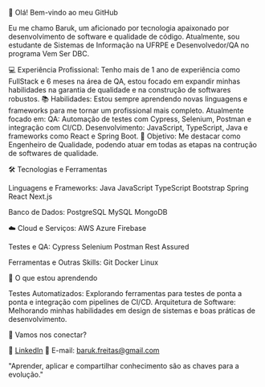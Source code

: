 👋 Olá! Bem-vindo ao meu GitHub

Eu me chamo Baruk, um aficionado por tecnologia apaixonado por desenvolvimento de software e qualidade de código. Atualmente, sou estudante de Sistemas de Informação na UFRPE e Desenvolvedor/QA no programa Vem Ser DBC.

💻 Experiência Profissional: Tenho mais de 1 ano de experiência como FullStack e 6 meses na área de QA, estou focado em expandir minhas habilidades na garantia de qualidade e na construção de softwares robustos.
📚 Habilidades: Estou sempre aprendendo novas linguagens e frameworks para me tornar um profissional mais completo. Atualmente focado em:
    QA: Automação de testes com Cypress, Selenium, Postman e integração com CI/CD.
    Desenvolvimento: JavaScript, TypeScript, Java e frameworks como React e Spring Boot.
🎯 Objetivo: Me destacar como Engenheiro de Qualidade, podendo atuar em todas as etapas na contrução de softwares de qualidade.
    
🛠️ Tecnologias e Ferramentas

Linguagens e Frameworks:
Java JavaScript TypeScript Bootstrap Spring React Next.js

Banco de Dados:
PostgreSQL MySQL MongoDB

☁️ Cloud e Serviços:
AWS Azure Firebase

Testes e QA:
Cypress Selenium Postman Rest Assured

Ferramentas e Outras Skills:
Git Docker Linux

🌱 O que estou aprendendo

Testes Automatizados: Explorando ferramentas para testes de ponta a ponta e integração com pipelines de CI/CD.
Arquitetura de Software: Melhorando minhas habilidades em design de sistemas e boas práticas de desenvolvimento.

🤝 Vamos nos conectar?

💼 [LinkedIn](https://www.linkedin.com/in/baruk-freitas/)
📧 E-mail: baruk.freitas@gmail.com

"Aprender, aplicar e compartilhar conhecimento são as chaves para a evolução."
